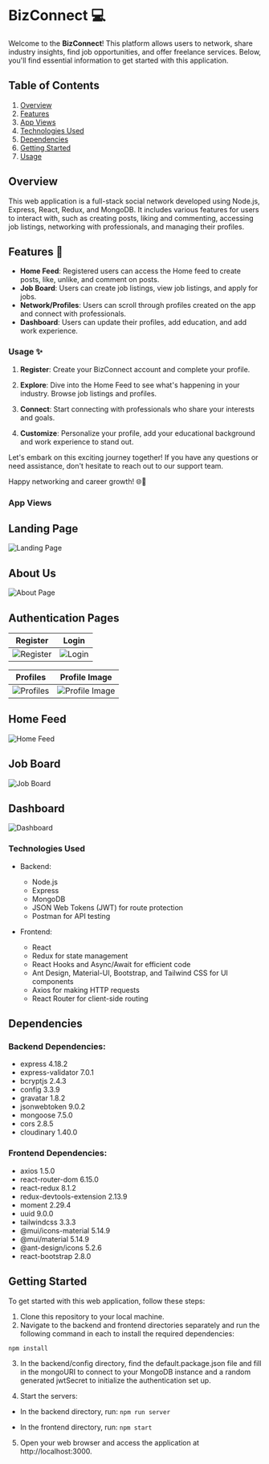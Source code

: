 # BizConnect 💻

Welcome to the **BizConnect**! This platform allows users to network, share industry insights, find job opportunities, and offer freelance services. Below, you'll find essential information to get started with this application.

## Table of Contents

1. [Overview](#overview)
2. [Features](#features)
3. [App Views](#app-views)
4. [Technologies Used](#technologies-used)
5. [Dependencies](#dependencies)
6. [Getting Started](#getting-started)
7. [Usage](#usage)

## Overview

This web application is a full-stack social network developed using Node.js, Express, React, Redux, and MongoDB. It includes various features for users to interact with, such as creating posts, liking and commenting, accessing job listings, networking with professionals, and managing their profiles.

## Features 🌟

- **Home Feed**: Registered users can access the Home feed to create posts, like, unlike, and comment on posts.
- **Job Board**: Users can create job listings, view job listings, and apply for jobs.
- **Network/Profiles**: Users can scroll through profiles created on the app and connect with professionals.
- **Dashboard**: Users can update their profiles, add education, and add work experience.

### Usage ✨

1. **Register**: Create your BizConnect account and complete your profile.

2. **Explore**: Dive into the Home Feed to see what's happening in your industry. Browse job listings and profiles.

3. **Connect**: Start connecting with professionals who share your interests and goals.

4. **Customize**: Personalize your profile, add your educational background and work experience to stand out.

Let's embark on this exciting journey together! If you have any questions or need assistance, don't hesitate to reach out to our support team.

Happy networking and career growth! 🌐🤝
### App Views


## Landing Page

![Landing Page](https://github.com/x-saim/bizconnect/blob/master/docs/Landing.png?raw=true)

## About Us
![About Page](https://github.com/x-saim/bizconnect/blob/master/docs/About.png?raw=true)


## Authentication Pages
| Register                                  | Login                                  |
| ---------------------------------------- | -------------------------------------- |
| ![Register](https://github.com/x-saim/bizconnect/blob/master/docs/Register.png?raw=true)       | ![Login](https://github.com/x-saim/bizconnect/blob/master/docs/Login.png?raw=true)           |

| Profiles                                  | Profile Image                                   |
| ---------------------------------------- | -------------------------------------------- |
| ![Profiles](https://github.com/x-saim/bizconnect/blob/master/docs/Profiles.png?raw=true)       | ![Profile Image](https://github.com/x-saim/bizconnect/blob/master/docs/Profile.png?raw=true)        |

## Home Feed

![Home Feed](https://github.com/x-saim/bizconnect/blob/master/docs/Home%20Feed.png?raw=true)

## Job Board
![Job Board](https://github.com/x-saim/bizconnect/blob/master/docs/Job%20Board.png?raw=true)

## Dashboard

![Dashboard](https://github.com/x-saim/bizconnect/blob/master/docs/Dashboard.png?raw=true)

### Technologies Used

- Backend:
  - Node.js
  - Express
  - MongoDB
  - JSON Web Tokens (JWT) for route protection
  - Postman for API testing

- Frontend:
  - React
  - Redux for state management
  - React Hooks and Async/Await for efficient code
  - Ant Design, Material-UI, Bootstrap, and Tailwind CSS for UI components
  - Axios for making HTTP requests
  - React Router for client-side routing

## Dependencies

### Backend Dependencies:

- express 4.18.2
- express-validator 7.0.1
- bcryptjs 2.4.3
- config 3.3.9
- gravatar 1.8.2
- jsonwebtoken 9.0.2
- mongoose 7.5.0
- cors 2.8.5
- cloudinary 1.40.0

### Frontend Dependencies:
- axios 1.5.0
- react-router-dom 6.15.0
- react-redux 8.1.2
- redux-devtools-extension 2.13.9
- moment 2.29.4
- uuid 9.0.0
- tailwindcss 3.3.3
- @mui/icons-material 5.14.9
- @mui/material 5.14.9
- @ant-design/icons 5.2.6
- react-bootstrap 2.8.0

## Getting Started

To get started with this web application, follow these steps:

1. Clone this repository to your local machine.
2. Navigate to the backend and frontend directories separately and run the following command in each to install the required dependencies:

``npm install``

3. In the backend/config directory, find the default.package.json file and fill in the mongoURI to connect to your MongoDB instance and a random generated jwtSecret to initialize the authentication set up.

4. Start the servers:

- In the backend directory, run: ``npm run server``

- In the frontend directory, run: ``npm start``

5. Open your web browser and access the application at http://localhost:3000.


